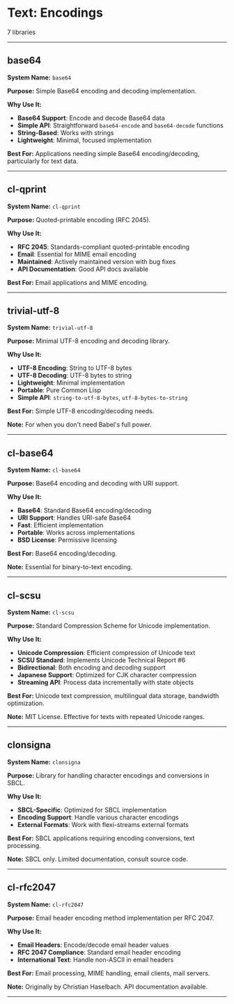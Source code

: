 # Text: Encodings

7 libraries

---

## base64

**System Name:** `base64`

**Purpose:** Simple Base64 encoding and decoding implementation.

**Why Use It:**
- **Base64 Support**: Encode and decode Base64 data
- **Simple API**: Straightforward `base64-encode` and `base64-decode` functions
- **String-Based**: Works with strings
- **Lightweight**: Minimal, focused implementation

**Best For:** Applications needing simple Base64 encoding/decoding, particularly for text data.

---


## cl-qprint

**System Name:** `cl-qprint`

**Purpose:** Quoted-printable encoding (RFC 2045).

**Why Use It:**
- **RFC 2045**: Standards-compliant quoted-printable encoding
- **Email**: Essential for MIME email encoding
- **Maintained**: Actively maintained version with bug fixes
- **API Documentation**: Good API docs available

**Best For:** Email applications and MIME encoding.

---


## trivial-utf-8

**System Name:** `trivial-utf-8`

**Purpose:** Minimal UTF-8 encoding and decoding library.

**Why Use It:**
- **UTF-8 Encoding**: String to UTF-8 bytes
- **UTF-8 Decoding**: UTF-8 bytes to string
- **Lightweight**: Minimal implementation
- **Portable**: Pure Common Lisp
- **Simple API**: `string-to-utf-8-bytes`, `utf-8-bytes-to-string`

**Best For:** Simple UTF-8 encoding/decoding needs.

**Note:** For when you don't need Babel's full power.

---


## cl-base64

**System Name:** `cl-base64`

**Purpose:** Base64 encoding and decoding with URI support.

**Why Use It:**
- **Base64**: Standard Base64 encoding/decoding
- **URI Support**: Handles URI-safe Base64
- **Fast**: Efficient implementation
- **Portable**: Works across implementations
- **BSD License**: Permissive licensing

**Best For:** Base64 encoding/decoding.

**Note:** Essential for binary-to-text encoding.

---


## cl-scsu

**System Name:** `cl-scsu`

**Purpose:** Standard Compression Scheme for Unicode implementation.

**Why Use It:**
- **Unicode Compression**: Efficient compression of Unicode text
- **SCSU Standard**: Implements Unicode Technical Report #6
- **Bidirectional**: Both encoding and decoding support
- **Japanese Support**: Optimized for CJK character compression
- **Streaming API**: Process data incrementally with state objects

**Best For:** Unicode text compression, multilingual data storage, bandwidth optimization.

**Note:** MIT License. Effective for texts with repeated Unicode ranges.

---


## clonsigna

**System Name:** `clonsigna`

**Purpose:** Library for handling character encodings and conversions in SBCL.

**Why Use It:**
- **SBCL-Specific**: Optimized for SBCL implementation
- **Encoding Support**: Handle various character encodings
- **External Formats**: Work with flexi-streams external formats

**Best For:** SBCL applications requiring encoding conversions, text processing.

**Note:** SBCL only. Limited documentation, consult source code.

---


## cl-rfc2047

**System Name:** `cl-rfc2047`

**Purpose:** Email header encoding method implementation per RFC 2047.

**Why Use It:**
- **Email Headers**: Encode/decode email header values
- **RFC 2047 Compliance**: Standard email header encoding
- **International Text**: Handle non-ASCII in email headers

**Best For:** Email processing, MIME handling, email clients, mail servers.

**Note:** Originally by Christian Haselbach. API documentation available.

---


